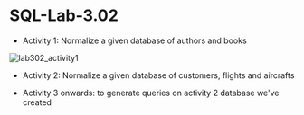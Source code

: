 # SQL-Lab-3.02

- Activity 1: Normalize a given database of authors and books

![lab302_activity1](https://user-images.githubusercontent.com/104373456/206495262-0f7063b0-6408-4039-96c4-c1c344633002.PNG)

- Activity 2: Normalize a given database of customers, flights and aircrafts

- Activity 3 onwards: to generate queries on activity 2 database we've created
